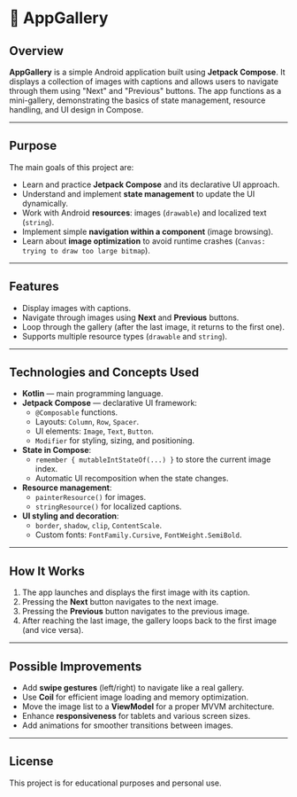 # 📸 AppGallery

## Overview
**AppGallery** is a simple Android application built using **Jetpack Compose**. It displays a collection of images with captions and allows users to navigate through them using "Next" and "Previous" buttons. The app functions as a mini-gallery, demonstrating the basics of state management, resource handling, and UI design in Compose.

---

## Purpose
The main goals of this project are:

- Learn and practice **Jetpack Compose** and its declarative UI approach.
- Understand and implement **state management** to update the UI dynamically.
- Work with Android **resources**: images (`drawable`) and localized text (`string`).
- Implement simple **navigation within a component** (image browsing).
- Learn about **image optimization** to avoid runtime crashes (`Canvas: trying to draw too large bitmap`).

---

## Features
- Display images with captions.
- Navigate through images using **Next** and **Previous** buttons.
- Loop through the gallery (after the last image, it returns to the first one).
- Supports multiple resource types (`drawable` and `string`).

---

## Technologies and Concepts Used
- **Kotlin** — main programming language.
- **Jetpack Compose** — declarative UI framework:
    - `@Composable` functions.
    - Layouts: `Column`, `Row`, `Spacer`.
    - UI elements: `Image`, `Text`, `Button`.
    - `Modifier` for styling, sizing, and positioning.
- **State in Compose**:
    - `remember { mutableIntStateOf(...) }` to store the current image index.
    - Automatic UI recomposition when the state changes.
- **Resource management**:
    - `painterResource()` for images.
    - `stringResource()` for localized captions.
- **UI styling and decoration**:
    - `border`, `shadow`, `clip`, `ContentScale`.
    - Custom fonts: `FontFamily.Cursive`, `FontWeight.SemiBold`.

---

## How It Works
1. The app launches and displays the first image with its caption.
2. Pressing the **Next** button navigates to the next image.
3. Pressing the **Previous** button navigates to the previous image.
4. After reaching the last image, the gallery loops back to the first image (and vice versa).

---

## Possible Improvements
- Add **swipe gestures** (left/right) to navigate like a real gallery.
- Use **Coil** for efficient image loading and memory optimization.
- Move the image list to a **ViewModel** for a proper MVVM architecture.
- Enhance **responsiveness** for tablets and various screen sizes.
- Add animations for smoother transitions between images.
---

## License
This project is for educational purposes and personal use.